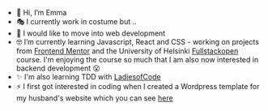- 👋 Hi, I’m Emma
- :performing_arts: I currently work in costume but ..
- 👀 I would like to move into web development
- :nerd_face: I’m currently learning Javascript, React and CSS - working on projects from [Frontend Mentor](https://www.frontendmentor.io/profile/emjogale) and the University of Helsinki [Fullstackopen](https://fullstackopen.com/en) course. I'm enjoying the course so much that I am also now interested in backend development :open_mouth:
- :sparkles: I'm also learning TDD with [LadiesofCode](https://ladiesofcodegroupsessions.github.io)
- :zap: I first got interested in coding when I created a Wordpress template for my husband's website which you can see [here](https://leegale.co.uk)



<!---
emjogale/emjogale is a ✨ special ✨ repository because its `README.md` (this file) appears on your GitHub profile.
You can click the Preview link to take a look at your changes.
--->
